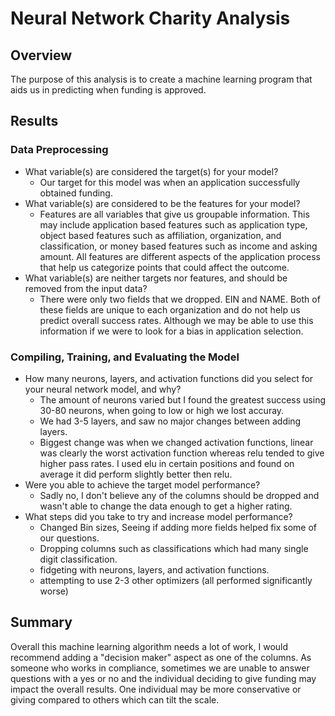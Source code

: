 # Neural Network Charity Analysis

## Overview
The purpose of this analysis is to create a machine learning program that aids us in predicting when funding is approved. 

## Results 
### Data Preprocessing
* What variable(s) are considered the target(s) for your model?
  * Our target for this model was when an application successfully obtained funding.
* What variable(s) are considered to be the features for your model?
  * Features are all variables that give us groupable information. This may include application based features such as application type, object based features such as affiliation, organization, and classification, or money based features such as income and asking amount. All features are different aspects of the application process that help us categorize points that could affect the outcome. 
* What variable(s) are neither targets nor features, and should be removed from the input data?
  * There were only two fields that we dropped. EIN and NAME. Both of these fields are unique to each organization and do not help us predict overall success rates. Although we may be able to use this information if we were to look for a bias in application selection. 
### Compiling, Training, and Evaluating the Model
* How many neurons, layers, and activation functions did you select for your neural network model, and why?
  * The amount of neurons varied but I found the greatest success using 30-80 neurons, when going to low or high we lost accuray. 
  * We had 3-5 layers, and saw no major changes between adding layers.
  * Biggest change was when we changed activation functions, linear was clearly the worst activation function whereas relu tended to give higher pass rates. I used elu in certain positions and found on average it did perform slightly better then relu.
* Were you able to achieve the target model performance?
  * Sadly no, I don't believe any of the columns should be dropped and wasn't able to change the data enough to get a higher rating. 
* What steps did you take to try and increase model performance?
  * Changed Bin sizes, Seeing if adding more fields helped fix some of our questions. 
  * Dropping columns such as classifications which had many single digit classification.
  * fidgeting with neurons, layers, and activation functions. 
  * attempting to use 2-3 other optimizers (all performed significantly worse)

## Summary
Overall this machine learning algorithm needs a lot of work, I would recommend adding a "decision maker" aspect as one of the columns. As someone who works in compliance, sometimes we are unable to answer questions with a yes or no and the individual deciding to give funding may impact the overall results. One individual may be more conservative or giving compared to others which can tilt the scale. 
